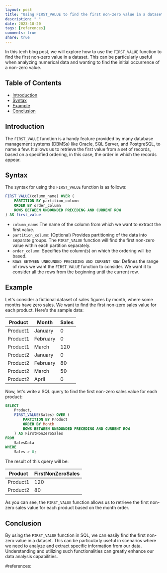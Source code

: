 ```yaml
---
layout: post
title: "Using FIRST_VALUE to find the first non-zero value in a dataset"
description: " "
date: 2023-10-20
tags: [references]
comments: true
share: true
---
```


In this tech blog post, we will explore how to use the `FIRST_VALUE` function to find the first non-zero value in a dataset. This can be particularly useful when analyzing numerical data and wanting to find the initial occurrence of a non-zero value.

## Table of Contents
- [Introduction](#introduction)
- [Syntax](#syntax)
- [Example](#example)
- [Conclusion](#conclusion)

## Introduction

The `FIRST_VALUE` function is a handy feature provided by many database management systems (DBMSs) like Oracle, SQL Server, and PostgreSQL, to name a few. It allows us to retrieve the first value from a set of records, based on a specified ordering, in this case, the order in which the records appear.

## Syntax

The syntax for using the `FIRST_VALUE` function is as follows:

```sql
FIRST_VALUE(column_name) OVER (
    PARTITION BY partition_column
    ORDER BY order_column
    ROWS BETWEEN UNBOUNDED PRECEDING AND CURRENT ROW
) AS first_value
```

- `column_name`: The name of the column from which we want to extract the first value.
- `partition_column`: (Optional) Provides partitioning of the data into separate groups. The `FIRST_VALUE` function will find the first non-zero value within each partition separately.
- `order_column`: Specifies the column(s) on which the ordering will be based.
- `ROWS BETWEEN UNBOUNDED PRECEDING AND CURRENT ROW`: Defines the range of rows we want the `FIRST_VALUE` function to consider. We want it to consider all the rows from the beginning until the current row.

## Example

Let's consider a fictional dataset of sales figures by month, where some months have zero sales. We want to find the first non-zero sales value for each product. Here's the sample data:

| Product  | Month     | Sales |
|----------|-----------|-------|
| Product1 | January   | 0     |
| Product1 | February  | 0     |
| Product1 | March     | 120   |
| Product2 | January   | 0     |
| Product2 | February  | 80    |
| Product2 | March     | 50    |
| Product2 | April     | 0     |

Now, let's write a SQL query to find the first non-zero sales value for each product:

```sql
SELECT 
    Product, 
    FIRST_VALUE(Sales) OVER (
        PARTITION BY Product
        ORDER BY Month
        ROWS BETWEEN UNBOUNDED PRECEDING AND CURRENT ROW
    ) AS FirstNonZeroSales
FROM 
    SalesData
WHERE 
    Sales > 0;
```

The result of this query will be:

| Product  | FirstNonZeroSales |
|----------|------------------|
| Product1 | 120              |
| Product2 | 80               |

As you can see, the `FIRST_VALUE` function allows us to retrieve the first non-zero sales value for each product based on the month order.

## Conclusion

By using the `FIRST_VALUE` function in SQL, we can easily find the first non-zero value in a dataset. This can be particularly useful in scenarios where we need to analyze and extract specific information from our data. Understanding and utilizing such functionalities can greatly enhance our data analysis capabilities.

#references: